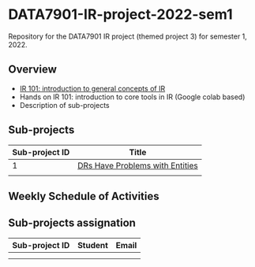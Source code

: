 # DATA7901-IR-project-2022-sem1
Repository for the DATA7901 IR project (themed project 3) for semester 1, 2022.


## Overview

- [IR 101: introduction to general concepts of IR](https://github.com/ielab/DATA7901-IR-project-2022-sem1/blob/main/IR101/IR101.pdf)
- Hands on IR 101: introduction to core tools in IR (Google colab based)
- Description of sub-projects


## Sub-projects

| Sub-project ID | Title                             |
|----------------|-----------------------------------|
|       1        | [DRs Have Problems with Entities](https://github.com/ielab/DATA7901-IR-project-2022-sem1/tree/main/sub-projects/1)   |
|                |                                   |



## Weekly Schedule of Activities


## Sub-projects assignation

| Sub-project ID | Student | Email |
|----------------|---------|-------|
|                |         |       |
|                |         |       |
